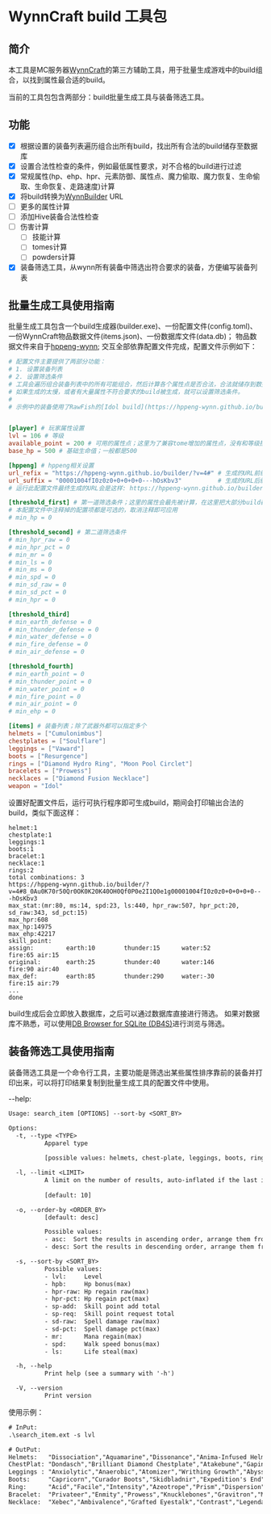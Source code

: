 # WynnCraft build 工具包

## 简介

本工具是MC服务器[WynnCraft](https://wynncraft.com/)的第三方辅助工具，用于批量生成游戏中的build组合，以找到属性最合适的build。

当前的工具包包含两部分：build批量生成工具与装备筛选工具。

## 功能

- [x] 根据设置的装备列表遍历组合出所有build，找出所有合法的build储存至数据库
- [x] 设置合法性检查的条件，例如最低属性要求，对不合格的build进行过滤
- [x] 常规属性(hp、ehp、hpr、元素防御、属性点、魔力偷取、魔力恢复、生命偷取、生命恢复、走路速度)计算
- [x] 将build转换为[WynnBuilder](https://hppeng-wynn.github.io/builder) URL
- [ ] 更多的属性计算
- [ ] 添加Hive装备合法性检查
- [ ] 伤害计算
  - [ ] 技能计算
  - [ ] tomes计算
  - [ ] powders计算
- [x] 装备筛选工具，从wynn所有装备中筛选出符合要求的装备，方便编写装备列表

## 批量生成工具使用指南

批量生成工具包含一个build生成器(builder.exe)、一份配置文件(config.toml)、一份WynnCraft物品数据文件(items.json)、一份数据库文件(data.db)；
物品数据文件来自于[hppeng-wynn](https://github.com/hppeng-wynn/hppeng-wynn.github.io/tree/dev/data);
交互全部依靠配置文件完成，配置文件示例如下：

```toml
# 配置文件主要提供了两部分功能：
# 1. 设置装备列表
# 2. 设置筛选条件
# 工具会遍历组合装备列表中的所有可能组合，然后计算各个属性点是否合法，合法就储存到数据库中；
# 如果生成的太慢，或者有大量属性不符合要求的build被生成，就可以设置筛选条件。
#
# 示例中的装备使用了RawFish的[Idol build](https://hppeng-wynn.github.io/builder?v=4#8_0Au0K70r50Qr0OK0K20K40OH0Qf160e2I1S0e1g00010039I1004fI18180H0I0I0E0o--hOsKbv3)


[player] # 玩家属性设置
lvl = 106 # 等级
available_point = 200 # 可用的属性点；这里为了兼容tome增加的属性点，没有和等级挂钩
base_hp = 500 # 基础生命值；一般都是500

[hppeng] # hppeng相关设置
url_refix = "https://hppeng-wynn.github.io/builder/?v=4#" # 生成的URL前缀
url_suffix = "00001004fI0z0z0+0+0+0+0---hOsKbv3"          # 生成的URL后缀；包含了powders、tomes 和技能，以后如果支持了这些部分的计算，就不再需要人工填写了
# 运行此配置文件最终生成的URL会是这样: https://hppeng-wynn.github.io/builder/?v=4#8_0Au0K70r50Qr0OK0K20K40OH0Qf0P0e2I1Q0e1g00001004fI0z0z0+0+0+0+0---hOsKbv3

[threshold_first] # 第一道筛选条件；这里的属性会最先被计算，在这里把大部分build都筛选掉可以提升计算速度
# 本配置文件中注释掉的配置项都是可选的，取消注释即可应用
# min_hp = 0

[threshold_second] # 第二道筛选条件
# min_hpr_raw = 0
# min_hpr_pct = 0
# min_mr = 0
# min_ls = 0
# min_ms = 0
# min_spd = 0
# min_sd_raw = 0
# min_sd_pct = 0
# min_hpr = 0

[threshold_third]
# min_earth_defense = 0
# min_thunder_defense = 0
# min_water_defense = 0
# min_fire_defense = 0
# min_air_defense = 0

[threshold_fourth]
# min_earth_point = 0
# min_thunder_point = 0
# min_water_point = 0
# min_fire_point = 0
# min_air_point = 0
# min_ehp = 0

[items] # 装备列表；除了武器外都可以指定多个
helmets = ["Cumulonimbus"]
chestplates = ["Soulflare"]
leggings = ["Vaward"]
boots = ["Resurgence"]
rings = ["Diamond Hydro Ring", "Moon Pool Circlet"]
bracelets = ["Prowess"]
necklaces = ["Diamond Fusion Necklace"]
weapon = "Idol"
```

设置好配置文件后，运行可执行程序即可生成build，期间会打印输出合法的build，类似下面这样：

```text
helmet:1
chestplate:1
leggings:1
boots:1
bracelet:1
necklace:1
rings:2
total combinations: 3
https://hppeng-wynn.github.io/builder/?v=4#8_0Au0K70r50Qr0OK0K20K40OH0Qf0P0e2I1Q0e1g00001004fI0z0z0+0+0+0+0---hOsKbv3
max_stat:(mr:80, ms:14, spd:23, ls:440, hpr_raw:507, hpr_pct:20, sd_raw:343, sd_pct:15)
max_hpr:608
max_hp:14975
max_ehp:42217
skill_point:
assign:         earth:10        thunder:15      water:52        fire:65 air:15
original:       earth:25        thunder:40      water:146       fire:90 air:40
max_def:        earth:85        thunder:290     water:-30       fire:15 air:79
...
done
```

build生成后会立即放入数据库，之后可以通过数据库直接进行筛选。
如果对数据库不熟悉，可以使用[DB Browser for SQLite (DB4S)](https://github.com/sqlitebrowser/sqlitebrowser)进行浏览与筛选。

## 装备筛选工具使用指南

装备筛选工具是一个命令行工具，主要功能是筛选出某些属性排序靠前的装备并打印出来，可以将打印结果复制到批量生成工具的配置文件中使用。

--help:

``` txt
Usage: search_item [OPTIONS] --sort-by <SORT_BY>

Options:
  -t, --type <TYPE>
          Apparel type
          
          [possible values: helmets, chest-plate, leggings, boots, ring, bracelet, necklace]

  -l, --limit <LIMIT>
          A limit on the number of results, auto-inflated if the last item has the same value as multiple items
          
          [default: 10]

  -o, --order-by <ORDER_BY>
          [default: desc]

          Possible values:
          - asc:  Sort the results in ascending order, arrange them from smallest to largest
          - desc: Sort the results in descending order, arrange them from largest to smallest

  -s, --sort-by <SORT_BY>
          Possible values:
          - lvl:     Level
          - hpb:     Hp bonus(max)
          - hpr-raw: Hp regain raw(max)
          - hpr-pct: Hp regain pct(max)
          - sp-add:  Skill point add total
          - sp-req:  Skill point request total
          - sd-raw:  Spell damage raw(max)
          - sd-pct:  Spell damage pct(max)
          - mr:      Mana regain(max)
          - spd:     Walk speed bonus(max)
          - ls:      Life steal(max)

  -h, --help
          Print help (see a summary with '-h')

  -V, --version
          Print version
```

使用示例：

```txt
# InPut:
.\search_item.ext -s lvl

# OutPut:
Helmets:   "Dissociation","Aquamarine","Dissonance","Anima-Infused Helmet","Obsidian-Framed Helmet","Keratoconus","Ornate Shadow Cowl","Pisces","Nonexistence","Morph-Stardust"
ChestPlat: "Dondasch","Brilliant Diamond Chestplate","Atakebune","Gaping Cavity","Far Cosmos","Gravity","Boreal-Patterned Aegis","Elysium-Engraved Aegis","Twilight-Gilded Cloak","Empyreal Emberplate","Medeis","Inhibitor֎","Ornate Shadow Garb","Roridula","Wanderlust"
Leggings : "Anxiolytic","Anaerobic","Atomizer","Writhing Growth","Abyss-Imbued Leggings","Chaos-Woven Greaves","Hephaestus-Forged Greaves","Pyrrhic Respite","Ornate Shadow Cover","Neutrino","Aleph Null"
Boots:     "Capricorn","Curador Boots","Skidbladnir","Expedition's End","Fermion","Gaea-Hewn Boots","Hephaestus-Forged Sabatons","Kickback","Cytotoxic Striders","Revenant","Ornate Shadow Cloud","Wasteland Azalea"
Ring:      "Acid","Facile","Intensity","Azeotrope","Prism","Dispersion","Obstinance","Forbearance","Ingress","Tranquility"
Bracelet:  "Privateer","Enmity","Prowess","Knucklebones","Gravitron","Misalignment","Anya's Penumbra","Nebulous","Pandemonium","Compliance","Succession","Breakthrough","Detachment"
Necklace:  "Xebec","Ambivalence","Grafted Eyestalk","Contrast","Legendary Medallion","Planet Healer","Abrasion","Recalcitrance","Exhibition","Simulacrum","Reborn"
```
